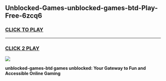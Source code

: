 
## Unblocked-Games-unblocked-games-btd-Play-Free-6zcq6
<h3>
<a href="https://premium76.site?title=unblocked-games-btd&ref=15A">CLICK TO PLAY</a></h3>
<hr>

<h3>
<a href="https://premium76.site?title=unblocked-games-btd&ref=15A">CLICK 2 PLAY</a>
  
</h3>

<a href="https://premium76.site?title=unblocked-games-btd&ref=15A"><img src="https://clearcache.store/games.png"></a>


**unblocked-games-btd games unblocked: Your Gateway to Fun and Accessible Online Gaming**
